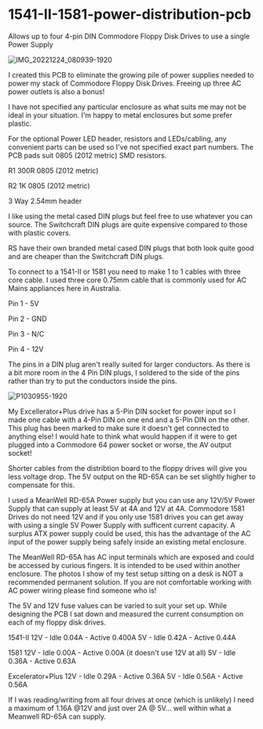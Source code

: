 # 1541-II-1581-power-distribution-pcb

Allows up to four 4-pin DIN Commodore Floppy Disk Drives to use a single Power Supply

![IMG_20221224_080939-1920](https://user-images.githubusercontent.com/9030553/209482304-8f4bd88b-01ae-430a-8a50-154f14c88ff4.jpg)

I created this PCB to eliminate the growing pile of power supplies needed to power my stack of Commodore Floppy Disk Drives. Freeing up three AC power outlets is also a bonus!

I have not specified any particular enclosure as what suits me may not be ideal in your situation. I'm happy to metal enclosures but some prefer plastic.

For the optional Power LED header, resistors and LEDs/cabling, any convenient parts can be used so I've not specified exact part numbers. The PCB pads suit
0805 (2012 metric) SMD resistors.

R1 300R 0805 (2012 metric)

R2 1K 0805 (2012 metric)

3 Way 2.54mm header

I like using the metal cased DIN plugs but feel free to use whatever you can source. The Switchcraft DIN plugs are quite expensive compared to those with plastic covers.

RS have their own branded metal cased DIN plugs that both look quite good and are cheaper than the Switchcraft DIN plugs.

To connect to a 1541-II or 1581 you need to make 1 to 1 cables with three core cable. I used three core 0.75mm cable that is commonly used for AC Mains appliances here in Australia.

Pin 1 - 5V

Pin 2 - GND

Pin 3 - N/C

Pin 4 - 12V

The pins in a DIN plug aren't really suited for larger conductors. As there is a bit more room in the 4 Pin DIN plugs, I soldered to the side of the pins rather than try to put the conductors inside the pins.

![P1030955-1920](https://user-images.githubusercontent.com/9030553/209484639-f71d73de-a762-4fe9-9205-35d2eeace881.jpg)

My Excellerator+Plus drive has a 5-Pin DIN socket for power input so I made one cable with a 4-Pin DIN on one end and a 5-Pin DIN on the other. This plug has been marked to make sure it doesn't get connected to anything else! I would hate to think what would happen if it were to get plugged into a Commodore 64 power socket or worse, the AV output socket! 

Shorter cables from the distribtion board to the floppy drives will give you less voltage drop. The 5V output on the RD-65A can be set slightly higher to compensate for this.

I used a MeanWell RD-65A Power supply but you can use any 12V/5V Power Supply that can supply at least 5V at 4A and 12V at 4A. Commodore 1581 Drives do not need 12V and if you only use 1581 drives you can get away with using a single 5V Power Supply with sufficent current capacity. A surplus ATX power supply could be used, this has the advantage of the AC input of the power supply being safely inside an existing metal enclosure. 

The MeanWell RD-65A has AC input terminals which are exposed and could be accessed by curious fingers. It is intended to be used within another enclosure. The photos I show of my test setup sitting on a desk is NOT a recommended permanent solution. If you are not comfortable working with AC power wiring please
find someone who is! 

The 5V and 12V fuse values can be varied to suit your set up. While designing the PCB I sat down and measured the current consumption on each of my floppy disk drives.

1541-II 
12V - Idle 0.04A - Active 0.400A
5V - Idle 0.42A - Active 0.44A

1581
12V - Idle 0.00A - Active 0.00A (it doesn't use 12V at all)
5V - Idle 0.36A  - Active 0.63A

Excelerator+Plus
12V - Idle 0.29A - Active 0.36A
5V - Idle 0.56A - Active 0.56A

If I was reading/writing from all four drives at once (which is unlikely) I need a maximum of 1.16A @12V and just over 2A @ 5V... well within what a Meanwell RD-65A can supply.


